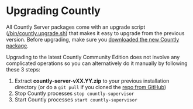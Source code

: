 # Upgrading Countly

All Countly Server packages come with an upgrade script ([/bin/countly.upgrade.sh](https://github.com/Countly/countly-server/blob/master/bin/countly.upgrade.sh)) that makes it easy to upgrade from the previous version. Before upgrading, make sure you [downloaded the new Countly package](http://sf.net/projects/countly).

Upgrading to the latest Countly Community Edition does not involve any complicated operations 
so you can alternatively do it manually by following these 3 steps:

1. Extract **countly-server-vXX.YY.zip** to your previous installation directory (or do a `git pull` if you cloned the [repo from GitHub](https://github.com/Countly/countly-server)) 
2. Stop Countly processes `stop countly-supervisor`
3. Start Countly processes `start countly-supervisor` 
